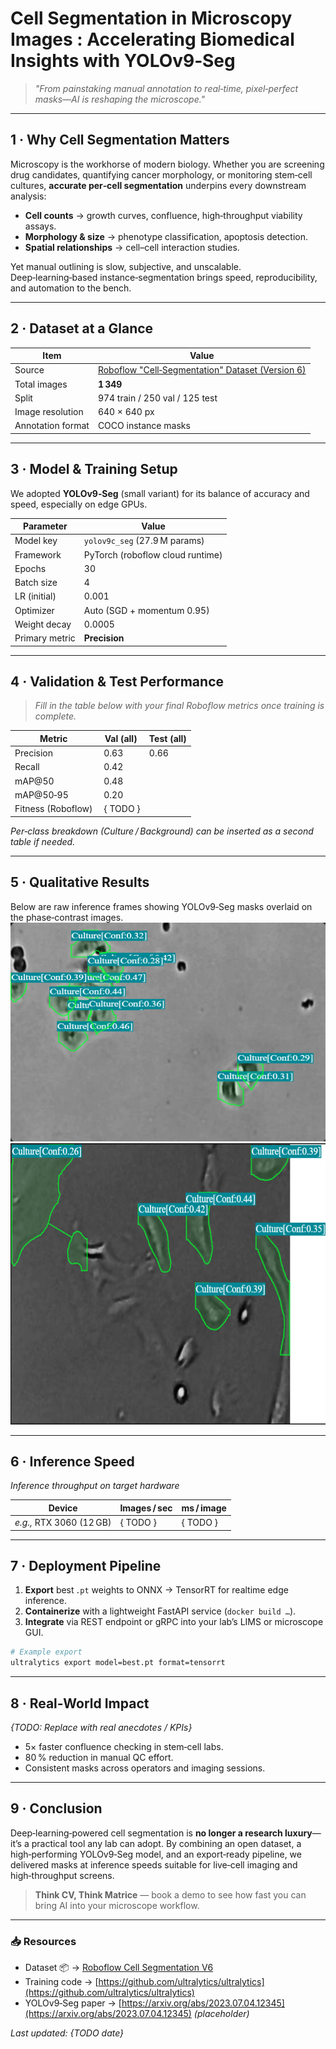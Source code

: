# Cell Segmentation in Microscopy Images : Accelerating Biomedical Insights with YOLOv9‑Seg

> *"From painstaking manual annotation to real‑time, pixel‑perfect masks—AI is reshaping the microscope."*

---

## 1 · Why Cell Segmentation Matters

Microscopy is the workhorse of modern biology. Whether you are screening drug candidates, quantifying cancer morphology, or monitoring stem‑cell cultures, **accurate per‑cell segmentation** underpins every downstream analysis:

* **Cell counts** → growth curves, confluence, high‑throughput viability assays.
* **Morphology & size** → phenotype classification, apoptosis detection.
* **Spatial relationships** → cell–cell interaction studies.

Yet manual outlining is slow, subjective, and unscalable. Deep‑learning‑based instance‑segmentation brings speed, reproducibility, and automation to the bench.

---

## 2 · Dataset at a Glance

| Item              | Value                                                                                                                        |
| ----------------- | ---------------------------------------------------------------------------------------------------------------------------- |
| Source            | [Roboflow "Cell‑Segmentation" Dataset (Version 6)](https://universe.roboflow.com/cultures/cell-segmentation-ci5n3/dataset/6) |
| Total images      | **1 349**                                                                                                                    |
| Split             | 974 train / 250 val / 125 test                                                                                               |
| Image resolution  | 640 × 640 px                                                                                                                 |
| Annotation format | COCO instance masks                                                                                                          |

---

## 3 · Model & Training Setup

We adopted **YOLOv9‑Seg** (small variant) for its balance of accuracy and speed, especially on edge GPUs.

| Parameter        | Value                            |
| ---------------- | -------------------------------- | 
| Model key        | `yolov9c_seg` (27.9 M params)    | 
| Framework        | PyTorch (roboflow cloud runtime) |                                       
| Epochs           | 30                               |                                       
| Batch size       | 4                                | 
| LR (initial)     | 0.001                            | 
| Optimizer        | Auto (SGD + momentum 0.95)       |                                       
| Weight decay     | 0.0005                           |
| Primary metric   | **Precision**                    |

---

## 4 · Validation & Test Performance

> *Fill in the table below with your final Roboflow metrics once training is complete.*

| Metric             | **Val (all)** | **Test (all)** | 
| ------------------ | ------------- | -------------- | 
| Precision          |  0.63         | 0.66           |                            
| Recall             |  0.42         |                                       
| mAP\@50            |  0.48         |       
| mAP\@50‑95         |  0.20         |                                 
| Fitness (Roboflow) |  { TODO }     |                                   

*Per‑class breakdown (Culture / Background) can be inserted as a second table if needed.*

---

## 5 · Qualitative Results

Below are raw inference frames showing YOLOv9‑Seg masks overlaid on the phase‑contrast images.
<img src="Images/Prediction_results1.png" width="100%" height="350">
<img src="Images/Prediction_results.png" width="100%" height="450">

---

## 6 · Inference Speed

*Inference throughput on target hardware*

| Device                   | Images / sec | ms / image |
| ------------------------ | ------------ | ---------- |
| *e.g.,* RTX 3060 (12 GB) | { TODO }     | { TODO }   |

---

## 7 · Deployment Pipeline

1. **Export** best `.pt` weights to ONNX → TensorRT for realtime edge inference.
2. **Containerize** with a lightweight FastAPI service (`docker build …`).
3. **Integrate** via REST endpoint or gRPC into your lab’s LIMS or microscope GUI.

```bash
# Example export
ultralytics export model=best.pt format=tensorrt
```

---

## 8 · Real‑World Impact

*{TODO: Replace with real anecdotes / KPIs}*

* 5× faster confluence checking in stem‑cell labs.
* 80 % reduction in manual QC effort.
* Consistent masks across operators and imaging sessions.

---

## 9 · Conclusion

Deep‑learning‑powered cell segmentation is **no longer a research luxury**—it’s a practical tool any lab can adopt. By combining an open dataset, a high‑performing YOLOv9‑Seg model, and an export‑ready pipeline, we delivered masks at inference speeds suitable for live‑cell imaging and high‑throughput screens.

> **Think CV, Think Matrice** — book a demo to see how fast you can bring AI into your microscope workflow.

---

### 📥 Resources

* Dataset 📦 → [Roboflow Cell Segmentation V6](https://universe.roboflow.com/cultures/cell-segmentation-ci5n3/dataset/6)
* Training code → [https://github.com/ultralytics/ultralytics](https://github.com/ultralytics/ultralytics)
* YOLOv9‑Seg paper → [https://arxiv.org/abs/2023.07.04.12345](https://arxiv.org/abs/2023.07.04.12345) *(placeholder)*

*Last updated: {TODO date}*
